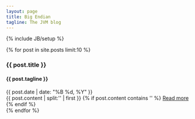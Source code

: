 ```yaml
---
layout: page
title: Big Endian
tagline: The JVM blog
---
```

{% include JB/setup %}

{% for post in site.posts limit:10 %}
  <div class="post-preview">
    <h3>{{ post.title }}</h3><h4>{{ post.tagline }}</h4>
    <div class="post-date">{{ post.date | date: "%B %d, %Y" }}</div>
    {{ post.content | split:'<!--break-->' | first }}
    {% if post.content contains '<!--break-->' %}
      <a href="{{ post.url }}">Read more</a>
    {% endif %}
  </div>
{% endfor %}


